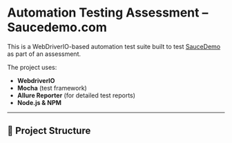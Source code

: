 #  Automation Testing Assessment – Saucedemo.com

This is a WebDriverIO-based automation test suite built to test [SauceDemo](https://www.saucedemo.com/) as part of an assessment.

The project uses:

- **WebdriverIO**
- **Mocha** (test framework)
- **Allure Reporter** (for detailed test reports)
- **Node.js & NPM**

---

## 📁 Project Structure

